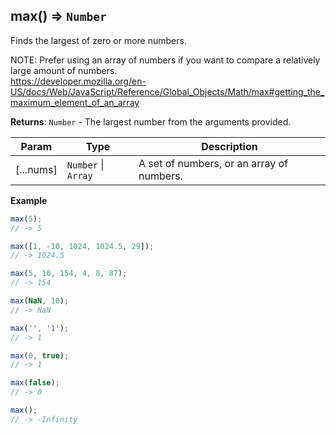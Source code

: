 <a name="max"></a>

## max() ⇒ <code>Number</code>
Finds the largest of zero or more numbers.

NOTE: Prefer using an array of numbers if you want to compare a relatively large amount of numbers.  
https://developer.mozilla.org/en-US/docs/Web/JavaScript/Reference/Global_Objects/Math/max#getting_the_maximum_element_of_an_array

**Returns**: <code>Number</code> - The largest number from the arguments provided.  

| Param | Type | Description |
| --- | --- | --- |
| [...nums] | <code>Number</code> \| <code>Array</code> | A set of numbers, or an array of numbers. |

**Example**  
```js
max(5);
// -> 5

max([1, -10, 1024, 1024.5, 29]);
// -> 1024.5

max(5, 10, 154, 4, 8, 87);
// -> 154

max(NaN, 10);
// -> NaN

max('', '1');
// -> 1

max(0, true);
// -> 1

max(false);
// -> 0

max();
// -> -Infinity
```
